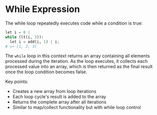 # While Expression

The while loop repeatedly executes code while a condition is true:

```python
let i = 0 |
while (lt(i, 3)):
  let i = add(i, 1) | i;
# => [1, 2, 3]
```

The `while` loop in this context returns an array containing all elements processed during the iteration. As the loop executes, it collects each processed value into an array, which is then returned as the final result once the loop condition becomes false.

Key points:

- Creates a new array from loop iterations
- Each loop cycle's result is added to the array
- Returns the complete array after all iterations
- Similar to map/collect functionality but with while loop control
